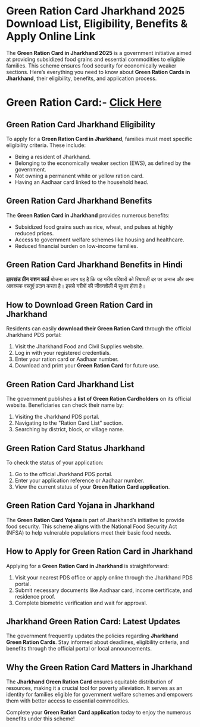 # **Green Ration Card Jharkhand 2025 Download List, Eligibility, Benefits & Apply Online Link**  

The **Green Ration Card in Jharkhand 2025** is a government initiative aimed at providing subsidized food grains and essential commodities to eligible families. This scheme ensures food security for economically weaker sections. Here’s everything you need to know about **Green Ration Cards in Jharkhand**, their eligibility, benefits, and application process.  
# Green Ration Card:- [Click Here](https://mera-ration.in/ration-card/)
## **Green Ration Card Jharkhand Eligibility**  
To apply for a **Green Ration Card in Jharkhand**, families must meet specific eligibility criteria. These include:  
- Being a resident of Jharkhand.  
- Belonging to the economically weaker section (EWS), as defined by the government.  
- Not owning a permanent white or yellow ration card.  
- Having an Aadhaar card linked to the household head.  

## **Green Ration Card Jharkhand Benefits**  
The **Green Ration Card in Jharkhand** provides numerous benefits:  
- Subsidized food grains such as rice, wheat, and pulses at highly reduced prices.  
- Access to government welfare schemes like housing and healthcare.  
- Reduced financial burden on low-income families.  

## **Green Ration Card Jharkhand Benefits in Hindi**  
**झारखंड ग्रीन राशन कार्ड** योजना का लाभ यह है कि यह गरीब परिवारों को रियायती दर पर अनाज और अन्य आवश्यक वस्तुएं प्रदान करता है। इससे गरीबों की जीवनशैली में सुधार होता है।  

## **How to Download Green Ration Card in Jharkhand**  
Residents can easily **download their Green Ration Card** through the official Jharkhand PDS portal:  
1. Visit the Jharkhand Food and Civil Supplies website.  
2. Log in with your registered credentials.  
3. Enter your ration card or Aadhaar number.  
4. Download and print your **Green Ration Card** for future use.  

## **Green Ration Card Jharkhand List**  
The government publishes a **list of Green Ration Cardholders** on its official website. Beneficiaries can check their name by:  
1. Visiting the Jharkhand PDS portal.  
2. Navigating to the "Ration Card List" section.  
3. Searching by district, block, or village name.  

## **Green Ration Card Status Jharkhand**  
To check the status of your application:  
1. Go to the official Jharkhand PDS portal.  
2. Enter your application reference or Aadhaar number.  
3. View the current status of your **Green Ration Card application**.  

## **Green Ration Card Yojana in Jharkhand**  
The **Green Ration Card Yojana** is part of Jharkhand’s initiative to provide food security. This scheme aligns with the National Food Security Act (NFSA) to help vulnerable populations meet their basic food needs.  

## **How to Apply for Green Ration Card in Jharkhand**  
Applying for a **Green Ration Card in Jharkhand** is straightforward:  
1. Visit your nearest PDS office or apply online through the Jharkhand PDS portal.  
2. Submit necessary documents like Aadhaar card, income certificate, and residence proof.  
3. Complete biometric verification and wait for approval.  

## **Jharkhand Green Ration Card: Latest Updates**  
The government frequently updates the policies regarding **Jharkhand Green Ration Cards**. Stay informed about deadlines, eligibility criteria, and benefits through the official portal or local announcements.  

## **Why the Green Ration Card Matters in Jharkhand**  
The **Jharkhand Green Ration Card** ensures equitable distribution of resources, making it a crucial tool for poverty alleviation. It serves as an identity for families eligible for government welfare schemes and empowers them with better access to essential commodities.  

Complete your **Green Ration Card application** today to enjoy the numerous benefits under this scheme!  

